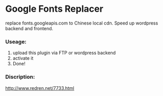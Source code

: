 # Google Fonts Replacer
replace fonts.googleapis.com to Chinese local cdn. Speed up wordpress backend and frontend.

### Useage:
1. upload this plugin via FTP or wordpress backend
2. activate it
3. Done!

### Discription:
http://www.redren.net/7733.html
